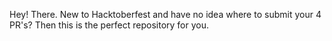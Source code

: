 Hey! There. New to Hacktoberfest and have no idea where to submit your 4 PR's? Then this is the perfect repository for you. 

